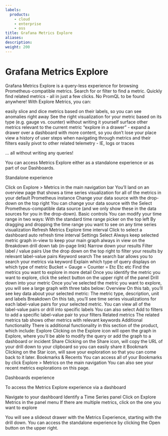 ```yaml
---
labels:
  products:
    - cloud
    - enterprise
    - oss
title: Grafana Metrics Explore
aliases: 
description: 
weight: 200
---
```


# Grafana Metrics Explore

Grafana Metrics Explore is a query-less experience for browsing Prometheus-compatible metrics. Search for or filter to find a metric. Quickly find related metrics - all in just a few clicks. No PromQL to be found anywhere! With Explore Metrics, you can:

easily slice and dice metrics based on their labels, so you can see anomalies right away
See the right visualization for your metric based on its type (e.g. gauge vs. counter) without writing it yourself
surface other metrics relevant to the current metric
“explore in a drawer” - expand a drawer over a dashboard with more content, so you don’t lose your place
view a history of user steps when navigating through metrics and their filters
easily pivot to other related telemetry - IE, logs or traces 

… all without writing any queries!

You can access Metrics Explore either as a standalone experience or as part of our Dashboards. 

Standalone experience

Click on Explore > Metrics in the main navigation bar
You’ll land on an overview page that shows a time series visualization for all of the metrics in your default Prometheus instance
Change your data source with the drop-down on the top right
You can change your data source with the Select Prometheus-compatible data source (and we only show these in the data sources for you in the drop-down). 
Basic controls
You can modify your time range in two ways: 
With the standard time range picker on the top left
By dragging and dropping the time range you want to see on any time series visualization
Refresh Metrics Explore time interval
Click to select a dashboard auto refresh time interval
Settings
Select Always keep selected metric graph in-view to keep your main graph always in view on the Breakdown drill down tab (in-page link)
Narrow down your results
Filter label / value pairs
Use the drop down on the top right to filter your results by relevant label-value pairs 
Keyword search
The search bar allows you to search your metrics via keyword
Explain which type of query displays on which type of metric
Bucket = 
Gauge = 
Counter = 
Etc
Etc
etc
Find the metrics you want to explore in more detail
Once you identify the metric you want to explore, click the select button on the upper right of the panel
Drill down into your metric
Once you’ve selected the metric you want to explore, you will see a large graph with three tabs below:
Overview
On this tab, you’ll see key data about your selected metric: 
The metric type, description, unit and labels
Breakdown
On this tab, you’ll see time series visualizations for each label-value pairs for your selected metric. 
You can view all of the label-value pairs or drill into specific labels
You can also select Add to filters to add a specific label-value pair to your filters
Related metrics
The related metrics tab shows other metrics with relevant keywords
Additional functionality
There is additional functionality in this section of the product, which include: 
Explore
Clicking on the Explore icon will open the graph in Explore, where you’ll be able to modify the query or add the graph to a dashboard or incident
Share
Clicking on the Share icon, will copy the URL of your drill down to your clipboard so you can easily share it
Bookmark
Clicking on the Star icon, will save your exploration so that you can come back to it later.
Bookmarks & Recents
You can access all of your Bookmarks by click Explore > Metrics on the main navigation
You can also see your recent metrics explorations on this page.

Dashboards experience

To access the Metrics Explore experience via a dashboard

Navigate to your dashboard
Identify a Time Series panel
Click on Explore Metrics in the panel menu
If there are multiple metrics, click on the one you want to explore

You will see a slideout drawer with the Metrics Experience, starting with the drill down. You can access the standalone experience by clicking the Open button on the upper right.
